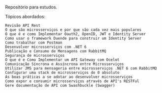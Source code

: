 Repositório para estudos.

Tópicos abordados:

	Revisão API Rest
	O que são microsserviços e por que são cada vez mais populares
	O que é e como Implementar Oauth2, OpenID, JWT e Identity Server
	Como usar o framework Duende para construir um Identity Server
	Como trabalhar com Postman
	Desenvolver microsserviços com .NET 6
	Publicação e Consumo de Mensagens com RabbitMQ
	Segurança de microsserviços
	O que é e Como Implementar um API Gateway com Ocelot
	Comunicação Síncrona e Assíncrona entre Microsserviços
	Utilizar JMS para mensageria entre microsserviços .NET 6 com RabbitMQ
	Configurar uma stack de microsserviços do 0 absoluto
	As boas práticas a se adotar ao desenvolver microsserviços
	Como expor e consumir microsserviços através de API's RESTFul
	Gere documentação de API com Swashbuckle (Swagger)
